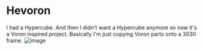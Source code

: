 # Hevoron
I had a Hypercube. And then I didn't want a Hypercube anymore so now it's a Voron inspired project. Basically I'm just copying Voron parts onto a 3030 frame.
![image](https://user-images.githubusercontent.com/100235446/155600297-1db6edb0-e2fe-4d89-bd43-562c7dc71f43.png)
